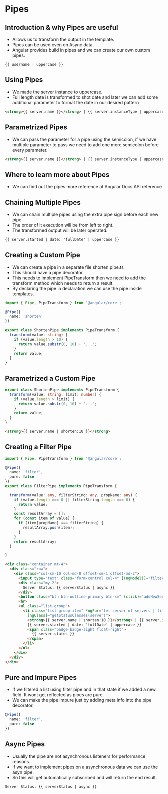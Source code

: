 # Pipes

## Introduction & why Pipes are useful

* Allows us to transform the output in the template.
* Pipes can be used even on Async data.
* Angular provides build in pipes and we can create our own custom pipes.

```{{ username | uppercase }}```

## Using Pipes

* We made the server instance to uppercase.
* Full length date is transformed to shot date and later we can add some additional parameter to format the date in our desired pattern

```html
<strong>{{ server.name }}</strong> | {{ server.instanceType | uppercase }} | {{ server.started | date: 'shortDate' }}
```

## Parametrized Pipes

* We can pass the parameter for a pipe using the semicolon, if we have multiple parameter to pass we need to add one more semicolon before every parameter.

```html
<strong>{{ server.name }}</strong> | {{ server.instanceType | uppercase }} | {{ server.started | date: 'fullDate' }}
```

## Where to learn more about Pipes

* We can find out the pipes more reference at Angular Docs API reference

## Chaining Multiple Pipes

* We can chain multiple pipes using the extra pipe sign before each new pipe.
* The order of it execution will be from left to right.
* The transformed output will be later operated.

```html
{{ server.started | date: 'fullDate' | uppercase }}
```

## Creating a Custom Pipe

* We can create a pipe in a separate file shorten.pipe.ts
* This should have a pipe decorator
* This needs to implement PipeTransform then we need to add the transform method which needs to return a result.
* By declaring the pipe in declaration we can use the pipe inside templates.

```typescript
import { Pipe, PipeTransform } from '@angular/core';

@Pipe({
  name: 'shorten'
})

export class ShortenPipe implements PipeTransform {
  transform(value: string) {
    if (value.length > 10) {
      return value.substr(0, 10) + '...';
    }
    return value;
  }
}

```

## Parametrized a Custom Pipe

```typescript
export class ShortenPipe implements PipeTransform {
  transform(value: string, limit: number) {
    if (value.length > limit) {
      return value.substr(0, 10) + '...';
    }
    return value;
  }
}
```

```html
<strong>{{ server.name | shorten:10 }}</strong>
```

## Creating a Filter Pipe

```typescript
import { Pipe, PipeTransform } from '@angular/core';

@Pipe({
  name: 'filter',
  pure: false
})
export class FilterPipe implements PipeTransform {

  transform(value: any, filterString: any, propName: any) {
    if (value.length === 0 || filterString.length === 0) {
      return value;
    }
    const resultArray = [];
    for (const item of value) {
      if (item[propName] === filterString) {
        resultArray.push(item);
      }
    }
    return resultArray;
  }

}

```

```html
<div class="container mt-4">
  <div class="row">
    <div class="col-sm-10 col-md-8 offset-sm-1 offset-md-2">
      <input type="text" class="form-control col-4" [(ngModel)]="filterString" placeholder="Filter">
      <div class="my-2">
        Server Status: {{ serverStatus | async }}
      </div>
      <button class="btn btn-outline-primary btn-sm" (click)="addNewServer()">Add Server</button>
      <hr>
      <ul class="list-group">
        <li class="list-group-item" *ngFor="let server of servers | filter: filterString: 'status'"
          [ngClass]="getStatusClasses(server)">
          <strong>{{ server.name | shorten:10 }}</strong> | {{ server.instanceType | uppercase }} |
          {{ server.started | date: 'fullDate' | uppercase }}
          <span class="badge badge-light float-right">
            {{ server.status }}
          </span>
        </li>
      </ul>
    </div>
  </div>
</div>
```

## Pure and Impure Pipes

* If we filtered a list using filter pipe and in that state if we added a new field. It wont get reflected as pipes are pure.
* We can make the pipe impure just by adding meta info into the pipe decorator.

```typescript
@Pipe({
  name: 'filter',
  pure: false
})
```

## Async Pipes

* Usually the pipe are not asynchronous listeners for performance reasons.
* If we want to implement pipes on a asynchronous data we can use the asyn pipe.
* So this will get automatically subscribed and will return the end result.

```html
Server Status: {{ serverStatus | async }}
```

